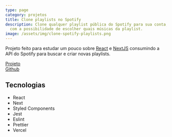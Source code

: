 ```yaml
---
type: page
category: projetos
title: Clone playlists no Spotify
description: Clone qualquer playlist pública do Spotify para sua conta, ainda
  com a possibilidade de escolher quais músicas da playlist.
image: /assets/img/clone-spotify-playlists.png
---
```


Projeto feito para estudar um pouco sobre [React](https://pt-br.reactjs.org) e [NextJS](https://nextjs.org) consumindo a API do Spotify para buscar e criar novas playlists.

[Projeto](https://clone-spotify-playlists.vercel.app)  
[Github](https://github.com/lucasmarques73/clone-spotify-playlists)

## Tecnologias

- React
- Next
- Styled Components
- Jest
- Eslint
- Prettier
- Vercel
